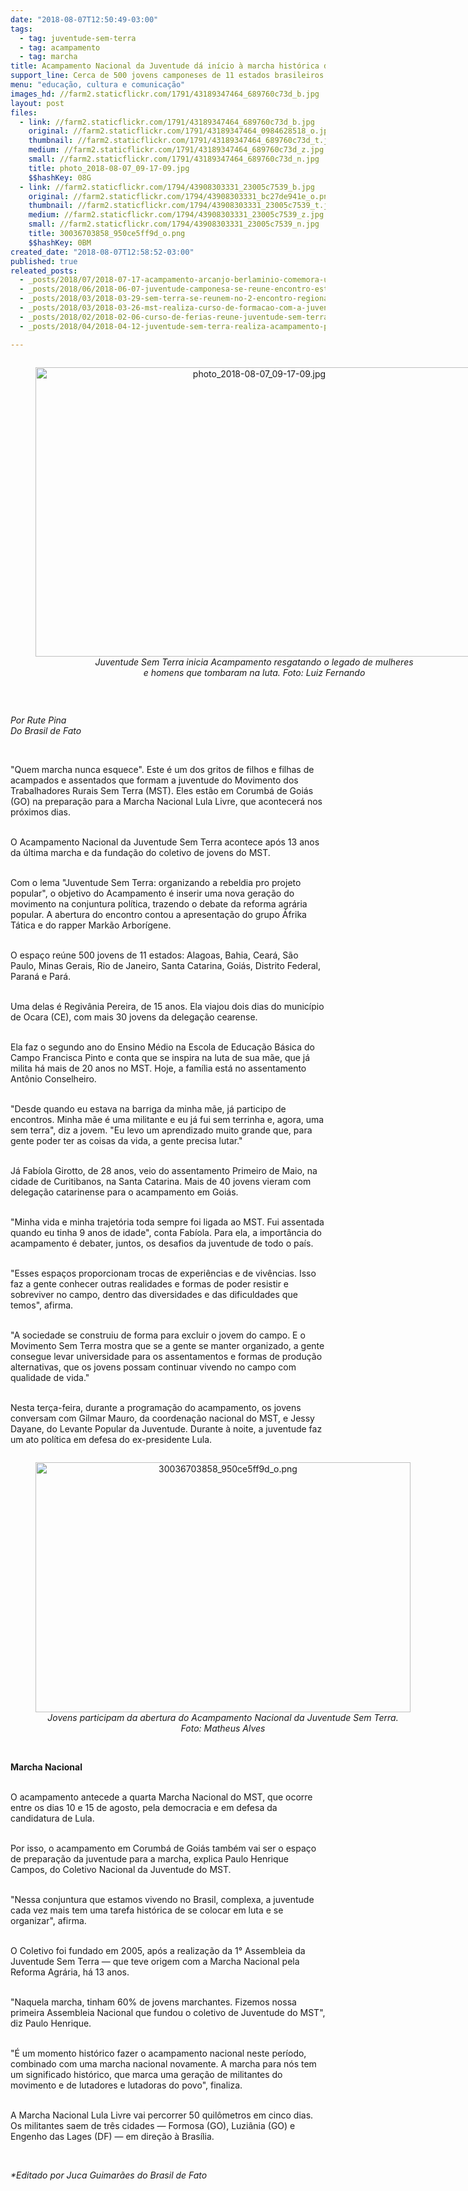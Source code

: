 ```yaml
---
date: "2018-08-07T12:50:49-03:00"
tags:
  - tag: juventude-sem-terra
  - tag: acampamento
  - tag: marcha
title: Acampamento Nacional da Juventude dá início à marcha histórica do MST
support_line: Cerca de 500 jovens camponeses de 11 estados brasileiros estão reunidos em Goiás; ato precede caminhada à Brasília
menu: "educação, cultura e comunicação"
images_hd: //farm2.staticflickr.com/1791/43189347464_689760c73d_b.jpg
layout: post
files:
  - link: //farm2.staticflickr.com/1791/43189347464_689760c73d_b.jpg
    original: //farm2.staticflickr.com/1791/43189347464_0984628518_o.jpg
    thumbnail: //farm2.staticflickr.com/1791/43189347464_689760c73d_t.jpg
    medium: //farm2.staticflickr.com/1791/43189347464_689760c73d_z.jpg
    small: //farm2.staticflickr.com/1791/43189347464_689760c73d_n.jpg
    title: photo_2018-08-07_09-17-09.jpg
    $$hashKey: 08G
  - link: //farm2.staticflickr.com/1794/43908303331_23005c7539_b.jpg
    original: //farm2.staticflickr.com/1794/43908303331_bc27de941e_o.png
    thumbnail: //farm2.staticflickr.com/1794/43908303331_23005c7539_t.jpg
    medium: //farm2.staticflickr.com/1794/43908303331_23005c7539_z.jpg
    small: //farm2.staticflickr.com/1794/43908303331_23005c7539_n.jpg
    title: 30036703858_950ce5ff9d_o.png
    $$hashKey: 0BM
created_date: "2018-08-07T12:58:52-03:00"
published: true
releated_posts:
  - _posts/2018/07/2018-07-17-acampamento-arcanjo-berlaminio-comemora-um-ano-de-resistencia-na-paraiba.md
  - _posts/2018/06/2018-06-07-juventude-camponesa-se-reune-encontro-estadual-no-rio-grande-do-norte-para.md
  - _posts/2018/03/2018-03-29-sem-terra-se-reunem-no-2-encontro-regional-da-juventude.md
  - _posts/2018/03/2018-03-26-mst-realiza-curso-de-formacao-com-a-juventude-sem-terra.md
  - _posts/2018/02/2018-02-06-curso-de-ferias-reune-juventude-sem-terra-em-alagoas.md
  - _posts/2018/04/2018-04-12-juventude-sem-terra-realiza-acampamento-pedagogico-na-curva-do-s.md

---
```

<div style="text-align:center">
<figure class="image" style="display:inline-block"><img alt="photo_2018-08-07_09-17-09.jpg" height="463" src="//farm2.staticflickr.com/1791/43189347464_689760c73d_b.jpg" width="700" />
<figcaption><em>Juventude Sem Terra inicia Acampamento resgatando o legado de mulheres<br />
e homens que tombaram na luta. Foto: Luiz Fernando</em></figcaption>
</figure>
</div>

<p>&nbsp;</p>

<p><em>Por Rute Pina<br />
Do Brasil de Fato</em></p>

<p>&nbsp;</p>

<p>&quot;Quem marcha nunca esquece&quot;. Este &eacute; um dos gritos de filhos e filhas de acampados e assentados que formam a juventude do Movimento dos Trabalhadores Rurais Sem Terra (MST). Eles est&atilde;o em Corumb&aacute; de Goi&aacute;s (GO) na prepara&ccedil;&atilde;o para a Marcha Nacional Lula Livre, que acontecer&aacute; nos pr&oacute;ximos dias.</p>

<p><br />
O Acampamento Nacional da Juventude Sem Terra acontece ap&oacute;s 13 anos da &uacute;ltima marcha e da funda&ccedil;&atilde;o do coletivo de jovens do MST.&nbsp;&nbsp;</p>

<p><br />
Com o lema &quot;Juventude Sem Terra: organizando a rebeldia pro projeto popular&quot;, o objetivo do Acampamento &eacute; inserir uma nova gera&ccedil;&atilde;o do movimento na conjuntura pol&iacute;tica, trazendo o debate da reforma agr&aacute;ria popular. A abertura do encontro contou a apresenta&ccedil;&atilde;o do grupo &Aacute;frika T&aacute;tica e do rapper Mark&atilde;o Arbor&iacute;gene.</p>

<p><br />
O espa&ccedil;o re&uacute;ne 500 jovens de 11 estados: Alagoas, Bahia, Cear&aacute;, S&atilde;o Paulo, Minas Gerais, Rio de Janeiro, Santa Catarina, Goi&aacute;s, Distrito Federal, Paran&aacute; e Par&aacute;.&nbsp;</p>

<p><br />
Uma delas &eacute; Regiv&acirc;nia Pereira, de 15 anos. Ela viajou dois dias do munic&iacute;pio de Ocara (CE), com mais 30 jovens da delega&ccedil;&atilde;o cearense.&nbsp;</p>

<p><br />
Ela faz o segundo ano do Ensino M&eacute;dio na Escola de Educa&ccedil;&atilde;o B&aacute;sica do Campo Francisca Pinto e conta que se inspira na luta de sua m&atilde;e, que j&aacute; milita h&aacute; mais de 20 anos no MST. Hoje, a fam&iacute;lia est&aacute; no assentamento Ant&ocirc;nio Conselheiro.</p>

<p><br />
&quot;Desde quando eu estava na barriga da minha m&atilde;e, j&aacute; participo de encontros. Minha m&atilde;e &eacute; uma militante e eu j&aacute; fui sem terrinha e, agora, uma sem terra&quot;, diz a jovem. &quot;Eu levo um aprendizado muito grande que, para gente poder ter as coisas da vida, a gente precisa lutar.&quot;</p>

<p><br />
J&aacute; Fab&iacute;ola Girotto, de 28 anos, veio do assentamento Primeiro de Maio, na cidade de Curitibanos, na Santa Catarina. Mais de 40 jovens vieram com delega&ccedil;&atilde;o catarinense para o acampamento em Goi&aacute;s.</p>

<p><br />
&quot;Minha vida e minha trajet&oacute;ria toda sempre foi ligada ao MST. Fui assentada quando eu tinha 9 anos de idade&quot;, conta Fab&iacute;ola. Para ela, a import&acirc;ncia do acampamento &eacute; debater, juntos, os desafios da juventude de todo o pa&iacute;s.</p>

<p><br />
&quot;Esses espa&ccedil;os proporcionam trocas de experi&ecirc;ncias e de viv&ecirc;ncias. Isso faz a gente conhecer outras realidades e formas de poder resistir e sobreviver no campo, dentro das diversidades e das dificuldades que temos&quot;, afirma.</p>

<p><br />
&quot;A sociedade se construiu de forma para excluir o jovem do campo. E o Movimento Sem Terra mostra que se a gente se manter organizado, a gente consegue levar universidade para os assentamentos e formas de produ&ccedil;&atilde;o alternativas, que os jovens possam continuar vivendo no campo com qualidade de vida.&quot;</p>

<p><br />
Nesta ter&ccedil;a-feira, durante a programa&ccedil;&atilde;o do acampamento, os jovens conversam com Gilmar Mauro, da coordena&ccedil;&atilde;o nacional do MST, e Jessy Dayane, do Levante Popular da Juventude. Durante &agrave; noite, a juventude faz um ato pol&iacute;tica em defesa do ex-presidente Lula.&nbsp;</p>

<div style="text-align:center">
<figure class="image" style="display:inline-block"><img alt="30036703858_950ce5ff9d_o.png" height="400" src="//farm2.staticflickr.com/1794/43908303331_23005c7539_b.jpg" width="600" />
<figcaption><em>Jovens participam da abertura do Acampamento Nacional da Juventude Sem Terra.<br />
Foto: Matheus Alves</em></figcaption>
</figure>
</div>

<p><br />
<strong>Marcha Nacional</strong></p>

<p><br />
O acampamento antecede a quarta Marcha Nacional do MST, que ocorre entre os dias 10 e 15 de agosto, pela democracia e em defesa da candidatura de Lula.</p>

<p><br />
Por isso, o acampamento em Corumb&aacute; de Goi&aacute;s tamb&eacute;m vai ser o espa&ccedil;o de prepara&ccedil;&atilde;o da juventude para a marcha, explica Paulo Henrique Campos, do Coletivo Nacional da Juventude do MST.</p>

<p><br />
&quot;Nessa conjuntura que estamos vivendo no Brasil, complexa, a juventude cada vez mais tem uma tarefa hist&oacute;rica de se colocar em luta e se organizar&quot;, afirma.&nbsp;</p>

<p><br />
O Coletivo foi fundado em 2005, ap&oacute;s a realiza&ccedil;&atilde;o da 1&deg; Assembleia da Juventude Sem Terra &mdash; que teve origem com a Marcha Nacional pela Reforma Agr&aacute;ria, h&aacute; 13 anos.</p>

<p><br />
&quot;Naquela marcha, tinham 60% de jovens marchantes. Fizemos nossa primeira Assembleia Nacional que fundou o coletivo de Juventude do MST&quot;, diz Paulo Henrique.</p>

<p><br />
&quot;&Eacute; um momento hist&oacute;rico fazer o acampamento nacional neste per&iacute;odo, combinado com uma marcha nacional novamente. A marcha para n&oacute;s tem um significado hist&oacute;rico, que marca uma gera&ccedil;&atilde;o de militantes do movimento e de lutadores e lutadoras do povo&quot;, finaliza.</p>

<p><br />
A Marcha Nacional Lula Livre vai percorrer 50 quil&ocirc;metros em cinco dias. Os militantes saem de tr&ecirc;s cidades &mdash; Formosa (GO), Luzi&acirc;nia (GO) e Engenho das Lages (DF) &mdash; em dire&ccedil;&atilde;o &agrave; Bras&iacute;lia.</p>

<p>&nbsp;</p>

<p><em>*Editado por&nbsp;Juca Guimar&atilde;es do Brasil de Fato</em></p>
